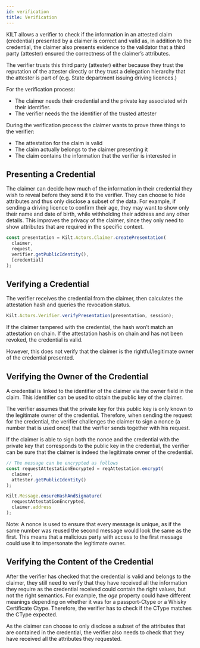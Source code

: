 ```yaml
---
id: verification
title: Verification
---
```


KILT allows a verifier to check if the information in an attested claim (credential) presented by a claimer is correct and valid as, in addition to the credential, the claimer also presents evidence to the validator that a third party (attester) ensured the correctness of the claimer’s attributes.

The verifier trusts this third party (attester) either because they trust the reputation of the attester directly or they trust a delegation hierarchy that the attester is part of (e.g. State department issuing driving licences.)

For the verification process:

- The claimer needs their credential and the private key associated with their identifier.
- The verifier needs the the identifier of the trusted attester

During the verification process the claimer wants to prove three things to the verifier:

- The attestation for the claim is valid
- The claim actually belongs to the claimer presenting it
- The claim contains the information that the verifier is interested in

## Presenting a Credential

The claimer can decide how much of the information in their credential they wish to reveal before they send it to the verifier. They can choose to hide attributes and thus only disclose a subset of the data. For example, if sending a driving licence to confirm their age, they may want to show only their name and date of birth, while withholding their address and any other details. This improves the privacy of the claimer, since they only need to show attributes that are required in the specific context.

```js
const presentation = Kilt.Actors.Claimer.createPresentation(
  claimer,
  request,
  verifier.getPublicIdentity(),
  [credential]
);
```

## Verifying a Credential

The verifier receives the credential from the claimer, then calculates the attestation hash and queries the revocation status.

```js
Kilt.Actors.Verifier.verifyPresentation(presentation, session);
```

If the claimer tampered with the credential, the hash won’t match an attestation on chain. If the attestation hash is on chain and has not been revoked, the credential is valid.

However, this does not verify that the claimer is the rightful/legitimate owner of the credential presented.

## Verifying the Owner of the Credential

A credential is linked to the identifier of the claimer via the owner field in the claim. This identifier can be used to obtain the public key of the claimer.

The verifier assumes that the private key for this public key is only known to the legitimate owner of the credential. Therefore, when sending the request for the credential, the verifier challenges the claimer to sign a nonce (a number that is used once) that the verifier sends together with his request.

If the claimer is able to sign both the nonce and the credential with the private key that corresponds to the public key in the credential, the verifier can be sure that the claimer is indeed the legitimate owner of the credential.

```js
// The message can be encrypted as follows
const requestAttestationEncrypted = reqAttestation.encrypt(
  claimer,
  attester.getPublicIdentity()
);

Kilt.Message.ensureHashAndSignature(
  requestAttestationEncrypted,
  claimer.address
);
```

Note: A nonce is used to ensure that every message is unique, as if the same number was reused the second message would look the same as the first. This means that a malicious party with access to the first message could use it to impersonate the legitimate owner.

## Verifying the Content of the Credential

After the verifier has checked that the credential is valid and belongs to the claimer, they still need to verify that they have received all the information they require as the credential received could contain the right values, but not the right semantics. For example, the _age_ property could have different meanings depending on whether it was for a passport-Ctype or a Whisky Certificate Ctype. Therefore, the verifier has to check if the CType matches the CType expected.

As the claimer can choose to only disclose a subset of the attributes that are contained in the credential, the verifier also needs to check that they have received all the attributes they requested.

